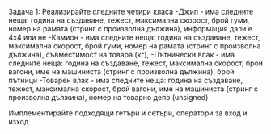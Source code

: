Задача 1: Реализирайте следните четири класа -Джип - има следните неща: година на създаване, тежест, максимална скорост, брой гуми, номер на рамата (стринг с произволна дължина), информация дали е 4x4 или не -Камион - има следните неща: година на създаване, тежест, максимална скорост, брой гуми, номер на рамата (стринг с произволна дължина), съвместимост на товара (кг), -Пътнически влак - има следните неща: година на създаване, тежест, максимална скорост, брой вагони, име на машиниста (стринг с произволна дължина), брой пътници -Товарен влак - има следните неща: година на създаване, тежест, максимална скорост, брой вагони, име на машиниста (стринг с произволна дължина), номер на товарно депо (unsigned)

Имплементирайте подходящи гетъри и сетъри, оператори за вход и изход
